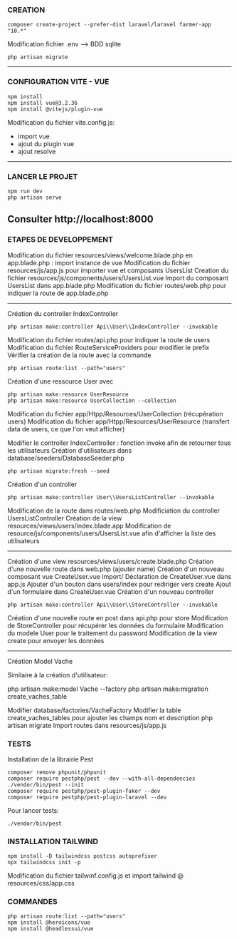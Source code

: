 ### CREATION 

```
composer create-project --prefer-dist laravel/laravel farmer-app "10.*"
```

Modification fichier .env --> BDD sqlite

```
php artisan migrate
````

--------------------------

### CONFIGURATION VITE - VUE

```
npm install
npm install vue@3.2.36
npm install @vitejs/plugin-vue

```

Modification du fichier vite.config.js:
- import vue 
- ajout du plugin vue
- ajout resolve

--------------------------

### LANCER LE PROJET

```
npm run dev
php artisan serve

```
Consulter http://localhost:8000
-------------------------

### ETAPES DE DEVELOPPEMENT 

Modification du fichier resources/views/welcome.blade.php en app.blade.php : import instance de vue
Modification du fichier resources/js/app.js pour importer vue et composants UsersList
Creation du fichier resources/js/components/users/UsersList.vue
Import du composant UsersList dans app.blade.php
Modification du fichier routes/web.php pour indiquer la route de app.blade.php 

----
Création du controller IndexController

```
php artisan make:controller Api\\User\\IndexController --invokable

```
Modification du fichier routes/api.php pour indiquer la route de users
Modification du fichier RouteServiceProviders pour modifier le prefix
Vérifier la création de la route avec la commande
```
php artisan route:list --path="users"
````
Création d'une ressource User avec 

```
php artisan make:resource UserResource
php artisan make:resource UserCollection --collection
```
Modification du fichier app/Htpp/Resources/UserCollection (récupération users)
Modification du fichier app/Htpp/Resources/UserResource (transfert data de users, ce que l'on veut afficher)

Modifier le controller IndexController : fonction invoke afin de retourner tous les utilisateurs
Création d'utilisateurs dans database/seeders/DatabaseSeeder.php

```
php artisan migrate:fresh --seed

```

Création d'un controller 
````
php artisan make:controller User\\UsersListController --invokable
````

Modification de la route dans routes/web.php
Modificiation du controller UsersListController
Création de la view resources/views/users/index.blade.app
Modification de resource/js/components/users/UsersList.vue afin d'afficher la liste des utilisateurs

----

Création d'une view resources/views/users/create.blade.php
Création d'une nouvelle route dans web.php (ajouter name)
Création d'un nouveau composant vue CreateUser.vue
Import/ Déclaration de CreateUser.vue dans app.js
Ajouter d'un bouton dans users/index pour rediriger vers create 
Ajout d'un formulaire dans CreateUser.vue 
Création d'un nouveau controller 
````
php artisan make:controller Api\\User\\StoreController --invokable
````

Création d'une nouvelle route en post dans api.php pour store
Modification de StoreController pour récupérer les données du formulaire
Modification du modele User pour le traitement du password
Modification de la view create pour envoyer les données


----
Création Model Vache 

Similaire à la création d'utilisateur: 

php artisan make:model Vache --factory
php artisan make:migration create_vaches_table

Modifier database/factories/VacheFactory
Modifier la table create_vaches_tables pour ajouter les champs nom et description
php artisan migrate
Import routes dans resources/js/app.js

### TESTS

Installation de la librairie Pest

```
composer remove phpunit/phpunit
composer require pestphp/pest --dev --with-all-dependencies
./vendor/bin/pest --init
composer require pestphp/pest-plugin-faker --dev
composer require pestphp/pest-plugin-laravel --dev
```

Pour lancer tests:

````
./vendor/bin/pest
````

### INSTALLATION TAILWIND 

```
npm install -D tailwindcss postcss autoprefixer
npx tailwindcss init -p
```
Modification du fichier tailwinf.config.js et import tailwind @ resources/css/app.css

 
### COMMANDES 

```
php artisan route:list --path="users"
npm install @heroicons/vue
npm install @headlessui/vue

```